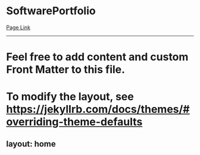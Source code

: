 # SoftwarePortfolio
[Page Link](https://horrelltech.github.io/index.html)

---
# Feel free to add content and custom Front Matter to this file.
# To modify the layout, see https://jekyllrb.com/docs/themes/#overriding-theme-defaults

layout: home
---

